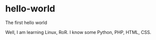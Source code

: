 # hello-world
The first hello world

Well, I am learning Linux, RoR. I know some Python, PHP, HTML, CSS.
